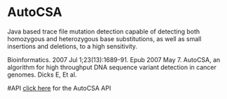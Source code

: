 # AutoCSA
Java based trace file mutation detection capable of detecting both homozygous and heterozygous base substitutions, as well as small insertions and deletions, to a high sensitivity.


Bioinformatics. 2007 Jul 1;23(13):1689-91. Epub 2007 May 7.
AutoCSA, an algorithm for high throughput DNA sequence variant detection in cancer genomes.
Dicks E, Et al.

#API
[click here](http://cancerit.github.io/AutoCSA/docs/api/) for the AutoCSA API

